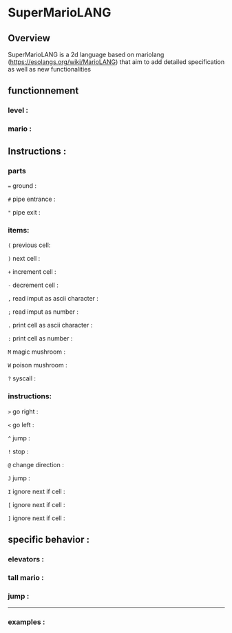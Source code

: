 # SuperMarioLANG

## Overview
 
SuperMarioLANG is a 2d language based on mariolang (https://esolangs.org/wiki/MarioLANG) that aim to add detailed specification as well as new functionalities

## functionnement

### level :



### mario :



## Instructions :

### parts



`=` ground : 

`#` pipe entrance :

`"` pipe exit :

### items:

`(` previous cell:

`)` next cell :

`+` increment cell :

`-` decrement cell :

`,` read imput as ascii character :

`;` read imput as number :

`.` print cell as ascii character :

`:` print cell as number :

`M` magic mushroom : 

`W` poison mushroom :

`?` syscall :

### instructions:

`>` go right :

`<` go left :

`^` jump :

`!` stop :

`@` change direction :

`J` jump :

`I` ignore next if cell :

`[` ignore next if cell :

`]` ignore next if cell :


## specific behavior :

### elevators :


### tall mario :


### jump :

---

### examples :



